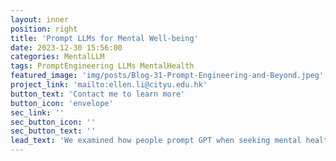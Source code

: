 ```yaml
---
layout: inner
position: right
title: 'Prompt LLMs for Mental Well-being'
date: 2023-12-30 15:56:00
categories: MentalLLM
tags: PromptEngineering LLMs MentalHealth
featured_image: 'img/posts/Blog-31-Prompt-Engineering-and-Beyond.jpeg'
project_link: 'mailto:ellen.li@cityu.edu.hk'
button_text: 'Contact me to learn more'
button_icon: 'envelope'
sec_link: ''
sec_button_icon: ''
sec_button_text: ''
lead_text: 'We examined how people prompt GPT when seeking mental health support, with detailed analysis of their prompting strategies.'
---
```

